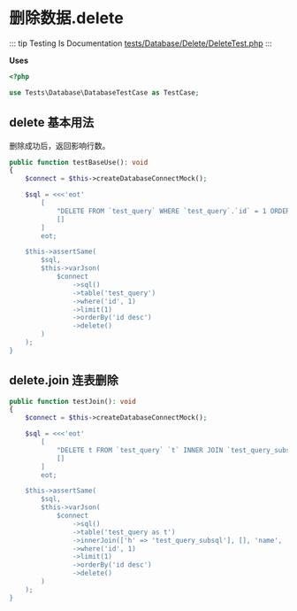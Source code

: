# 删除数据.delete

::: tip Testing Is Documentation
[tests/Database/Delete/DeleteTest.php](https://github.com/hunzhiwange/framework/blob/master/tests/Database/Delete/DeleteTest.php)
:::
    
**Uses**

``` php
<?php

use Tests\Database\DatabaseTestCase as TestCase;
```

## delete 基本用法

删除成功后，返回影响行数。

``` php
public function testBaseUse(): void
{
    $connect = $this->createDatabaseConnectMock();

    $sql = <<<'eot'
        [
            "DELETE FROM `test_query` WHERE `test_query`.`id` = 1 ORDER BY `test_query`.`id` DESC LIMIT 1",
            []
        ]
        eot;

    $this->assertSame(
        $sql,
        $this->varJson(
            $connect
                ->sql()
                ->table('test_query')
                ->where('id', 1)
                ->limit(1)
                ->orderBy('id desc')
                ->delete()
        )
    );
}
```
    
## delete.join 连表删除

``` php
public function testJoin(): void
{
    $connect = $this->createDatabaseConnectMock();

    $sql = <<<'eot'
        [
            "DELETE t FROM `test_query` `t` INNER JOIN `test_query_subsql` `h` ON `h`.`name` = `t`.`name` WHERE `t`.`id` = 1",
            []
        ]
        eot;

    $this->assertSame(
        $sql,
        $this->varJson(
            $connect
                ->sql()
                ->table('test_query as t')
                ->innerJoin(['h' => 'test_query_subsql'], [], 'name', '=', '{[t.name]}')
                ->where('id', 1)
                ->limit(1)
                ->orderBy('id desc')
                ->delete()
        )
    );
}
```